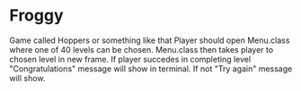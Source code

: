 # Froggy
Game called Hoppers or something like that
Player should open Menu.class where one of 40 levels can be chosen.
Menu.class then takes player to chosen level in new frame.
If player succedes in completing level "Congratulations" message will show in terminal.
If not "Try again" message will show.
